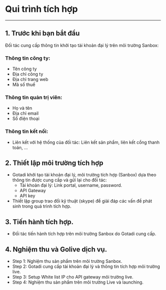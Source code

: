 # Qui trình tích hợp

---

## 1. Trước khi bạn bắt đầu

Đối tác cung cấp thông tin khởi tạo tài khoản đại lý trên môi trường Sanbox:

### Thông tin công ty:
- Tên công ty
- Địa chỉ công ty
- Địa chỉ trang web
- Mã số thuế


### Thông tin quản trị viên:
- Họ và tên
- Địa chỉ email
- Số điện thoại

### Thông tin kết nối:
- Liên kết với hệ thống của đối tác: Liên kết sản phẩm, liên kết cổng thanh toán, ...

## 2. Thiết lập môi trường tích hợp
- Gotadi khởi tạo tài khoản đại lý, môi trường tích hợp (Sanbox) dựa theo thông tin được cung cấp và gửi lại cho đối tác:
  - Tài khoản đại lý: Link portal, username, password.
  - API Gateway
  - API key
- Thiết lập group trao đổi kỹ thuật (skype) để giải đáp các vấn đề phát sinh trong quá trình tích hợp.

## 3. Tiến hành tích hợp.
- Đối tác tiến hành tích hợp trên môi trường Sanbox do Gotadi cung cấp.

## 4. Nghiệm thu và Golive dịch vụ.
- Step 1: Nghiệm thu sản phẩm trên môi trường Sanbox.
- Step 2: Gotadi cung cấp tài khoản đại lý và thông tin tích hợp môi trường live.
- Step 3: Setup White list IP cho API gateway môi trường live. 
- Step 4: Nghiệm thu sản phẩm trên môi trường Live và launching.
